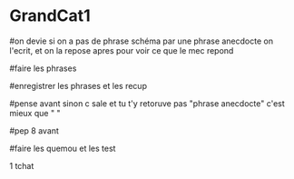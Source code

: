 # GrandCat1

#on devie si on a pas de phrase schéma par une phrase anecdocte on l'ecrit, et on la repose apres pour voir ce que le mec repond 


#faire les phrases

#enregistrer les phrases et les recup

#pense avant sinon c sale et tu t'y retoruve pas "phrase anecdocte" c'est mieux que " "

#pep 8 avant

#faire les quemou et les test

1 tchat



 
